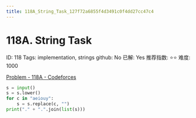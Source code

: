 ```yaml
---
title: 118A_String_Task_127f72a6855f4d3491c0f4dd27cc47c4
---
```


# 118A. String Task

ID: 118
Tags: implementation, strings
github: No
已解: Yes
推荐指数: ⭐⭐
难度: 1000

[Problem - 118A - Codeforces](https://codeforces.com/problemset/problem/118/A)

```python
s = input()
s = s.lower()
for c in "aeiouy":
    s = s.replace(c, "")
print("." + ".".join(list(s)))
```
